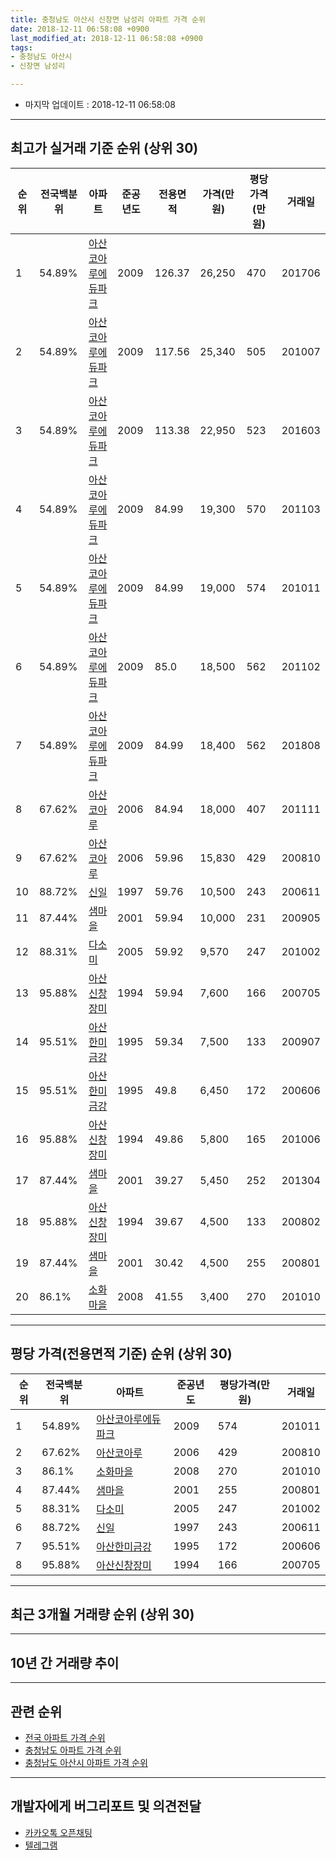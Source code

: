 ```yaml
---
title: 충청남도 아산시 신창면 남성리 아파트 가격 순위
date: 2018-12-11 06:58:08 +0900
last_modified_at: 2018-12-11 06:58:08 +0900
tags:
- 충청남도 아산시
- 신창면 남성리

---
```


* 마지막 업데이트 : 2018-12-11 06:58:08

---

## 최고가 실거래 기준 순위 (상위 30)


|순위|전국백분위|아파트|준공년도|전용면적|가격(만원)|평당가격(만원)|거래일|
|---|---|---|---|---|---|---|---|
|1|54.89%|[아산코아루에듀파크](https://search.naver.com/search.naver?query=%EC%B6%A9%EC%B2%AD%EB%82%A8%EB%8F%84+%EC%95%84%EC%82%B0%EC%8B%9C+%EC%8B%A0%EC%B0%BD%EB%A9%B4+%EB%82%A8%EC%84%B1%EB%A6%AC+%EC%95%84%EC%82%B0%EC%BD%94%EC%95%84%EB%A3%A8%EC%97%90%EB%93%80%ED%8C%8C%ED%81%AC)|2009|126.37|26,250|470|201706|
|2|54.89%|[아산코아루에듀파크](https://search.naver.com/search.naver?query=%EC%B6%A9%EC%B2%AD%EB%82%A8%EB%8F%84+%EC%95%84%EC%82%B0%EC%8B%9C+%EC%8B%A0%EC%B0%BD%EB%A9%B4+%EB%82%A8%EC%84%B1%EB%A6%AC+%EC%95%84%EC%82%B0%EC%BD%94%EC%95%84%EB%A3%A8%EC%97%90%EB%93%80%ED%8C%8C%ED%81%AC)|2009|117.56|25,340|505|201007|
|3|54.89%|[아산코아루에듀파크](https://search.naver.com/search.naver?query=%EC%B6%A9%EC%B2%AD%EB%82%A8%EB%8F%84+%EC%95%84%EC%82%B0%EC%8B%9C+%EC%8B%A0%EC%B0%BD%EB%A9%B4+%EB%82%A8%EC%84%B1%EB%A6%AC+%EC%95%84%EC%82%B0%EC%BD%94%EC%95%84%EB%A3%A8%EC%97%90%EB%93%80%ED%8C%8C%ED%81%AC)|2009|113.38|22,950|523|201603|
|4|54.89%|[아산코아루에듀파크](https://search.naver.com/search.naver?query=%EC%B6%A9%EC%B2%AD%EB%82%A8%EB%8F%84+%EC%95%84%EC%82%B0%EC%8B%9C+%EC%8B%A0%EC%B0%BD%EB%A9%B4+%EB%82%A8%EC%84%B1%EB%A6%AC+%EC%95%84%EC%82%B0%EC%BD%94%EC%95%84%EB%A3%A8%EC%97%90%EB%93%80%ED%8C%8C%ED%81%AC)|2009|84.99|19,300|570|201103|
|5|54.89%|[아산코아루에듀파크](https://search.naver.com/search.naver?query=%EC%B6%A9%EC%B2%AD%EB%82%A8%EB%8F%84+%EC%95%84%EC%82%B0%EC%8B%9C+%EC%8B%A0%EC%B0%BD%EB%A9%B4+%EB%82%A8%EC%84%B1%EB%A6%AC+%EC%95%84%EC%82%B0%EC%BD%94%EC%95%84%EB%A3%A8%EC%97%90%EB%93%80%ED%8C%8C%ED%81%AC)|2009|84.99|19,000|574|201011|
|6|54.89%|[아산코아루에듀파크](https://search.naver.com/search.naver?query=%EC%B6%A9%EC%B2%AD%EB%82%A8%EB%8F%84+%EC%95%84%EC%82%B0%EC%8B%9C+%EC%8B%A0%EC%B0%BD%EB%A9%B4+%EB%82%A8%EC%84%B1%EB%A6%AC+%EC%95%84%EC%82%B0%EC%BD%94%EC%95%84%EB%A3%A8%EC%97%90%EB%93%80%ED%8C%8C%ED%81%AC)|2009|85.0|18,500|562|201102|
|7|54.89%|[아산코아루에듀파크](https://search.naver.com/search.naver?query=%EC%B6%A9%EC%B2%AD%EB%82%A8%EB%8F%84+%EC%95%84%EC%82%B0%EC%8B%9C+%EC%8B%A0%EC%B0%BD%EB%A9%B4+%EB%82%A8%EC%84%B1%EB%A6%AC+%EC%95%84%EC%82%B0%EC%BD%94%EC%95%84%EB%A3%A8%EC%97%90%EB%93%80%ED%8C%8C%ED%81%AC)|2009|84.99|18,400|562|201808|
|8|67.62%|[아산코아루](https://search.naver.com/search.naver?query=%EC%B6%A9%EC%B2%AD%EB%82%A8%EB%8F%84+%EC%95%84%EC%82%B0%EC%8B%9C+%EC%8B%A0%EC%B0%BD%EB%A9%B4+%EB%82%A8%EC%84%B1%EB%A6%AC+%EC%95%84%EC%82%B0%EC%BD%94%EC%95%84%EB%A3%A8)|2006|84.94|18,000|407|201111|
|9|67.62%|[아산코아루](https://search.naver.com/search.naver?query=%EC%B6%A9%EC%B2%AD%EB%82%A8%EB%8F%84+%EC%95%84%EC%82%B0%EC%8B%9C+%EC%8B%A0%EC%B0%BD%EB%A9%B4+%EB%82%A8%EC%84%B1%EB%A6%AC+%EC%95%84%EC%82%B0%EC%BD%94%EC%95%84%EB%A3%A8)|2006|59.96|15,830|429|200810|
|10|88.72%|[신일](https://search.naver.com/search.naver?query=%EC%B6%A9%EC%B2%AD%EB%82%A8%EB%8F%84+%EC%95%84%EC%82%B0%EC%8B%9C+%EC%8B%A0%EC%B0%BD%EB%A9%B4+%EB%82%A8%EC%84%B1%EB%A6%AC+%EC%8B%A0%EC%9D%BC)|1997|59.76|10,500|243|200611|
|11|87.44%|[샘마을](https://search.naver.com/search.naver?query=%EC%B6%A9%EC%B2%AD%EB%82%A8%EB%8F%84+%EC%95%84%EC%82%B0%EC%8B%9C+%EC%8B%A0%EC%B0%BD%EB%A9%B4+%EB%82%A8%EC%84%B1%EB%A6%AC+%EC%83%98%EB%A7%88%EC%9D%84)|2001|59.94|10,000|231|200905|
|12|88.31%|[다소미](https://search.naver.com/search.naver?query=%EC%B6%A9%EC%B2%AD%EB%82%A8%EB%8F%84+%EC%95%84%EC%82%B0%EC%8B%9C+%EC%8B%A0%EC%B0%BD%EB%A9%B4+%EB%82%A8%EC%84%B1%EB%A6%AC+%EB%8B%A4%EC%86%8C%EB%AF%B8)|2005|59.92|9,570|247|201002|
|13|95.88%|[아산신창장미](https://search.naver.com/search.naver?query=%EC%B6%A9%EC%B2%AD%EB%82%A8%EB%8F%84+%EC%95%84%EC%82%B0%EC%8B%9C+%EC%8B%A0%EC%B0%BD%EB%A9%B4+%EB%82%A8%EC%84%B1%EB%A6%AC+%EC%95%84%EC%82%B0%EC%8B%A0%EC%B0%BD%EC%9E%A5%EB%AF%B8)|1994|59.94|7,600|166|200705|
|14|95.51%|[아산한미금강](https://search.naver.com/search.naver?query=%EC%B6%A9%EC%B2%AD%EB%82%A8%EB%8F%84+%EC%95%84%EC%82%B0%EC%8B%9C+%EC%8B%A0%EC%B0%BD%EB%A9%B4+%EB%82%A8%EC%84%B1%EB%A6%AC+%EC%95%84%EC%82%B0%ED%95%9C%EB%AF%B8%EA%B8%88%EA%B0%95)|1995|59.34|7,500|133|200907|
|15|95.51%|[아산한미금강](https://search.naver.com/search.naver?query=%EC%B6%A9%EC%B2%AD%EB%82%A8%EB%8F%84+%EC%95%84%EC%82%B0%EC%8B%9C+%EC%8B%A0%EC%B0%BD%EB%A9%B4+%EB%82%A8%EC%84%B1%EB%A6%AC+%EC%95%84%EC%82%B0%ED%95%9C%EB%AF%B8%EA%B8%88%EA%B0%95)|1995|49.8|6,450|172|200606|
|16|95.88%|[아산신창장미](https://search.naver.com/search.naver?query=%EC%B6%A9%EC%B2%AD%EB%82%A8%EB%8F%84+%EC%95%84%EC%82%B0%EC%8B%9C+%EC%8B%A0%EC%B0%BD%EB%A9%B4+%EB%82%A8%EC%84%B1%EB%A6%AC+%EC%95%84%EC%82%B0%EC%8B%A0%EC%B0%BD%EC%9E%A5%EB%AF%B8)|1994|49.86|5,800|165|201006|
|17|87.44%|[샘마을](https://search.naver.com/search.naver?query=%EC%B6%A9%EC%B2%AD%EB%82%A8%EB%8F%84+%EC%95%84%EC%82%B0%EC%8B%9C+%EC%8B%A0%EC%B0%BD%EB%A9%B4+%EB%82%A8%EC%84%B1%EB%A6%AC+%EC%83%98%EB%A7%88%EC%9D%84)|2001|39.27|5,450|252|201304|
|18|95.88%|[아산신창장미](https://search.naver.com/search.naver?query=%EC%B6%A9%EC%B2%AD%EB%82%A8%EB%8F%84+%EC%95%84%EC%82%B0%EC%8B%9C+%EC%8B%A0%EC%B0%BD%EB%A9%B4+%EB%82%A8%EC%84%B1%EB%A6%AC+%EC%95%84%EC%82%B0%EC%8B%A0%EC%B0%BD%EC%9E%A5%EB%AF%B8)|1994|39.67|4,500|133|200802|
|19|87.44%|[샘마을](https://search.naver.com/search.naver?query=%EC%B6%A9%EC%B2%AD%EB%82%A8%EB%8F%84+%EC%95%84%EC%82%B0%EC%8B%9C+%EC%8B%A0%EC%B0%BD%EB%A9%B4+%EB%82%A8%EC%84%B1%EB%A6%AC+%EC%83%98%EB%A7%88%EC%9D%84)|2001|30.42|4,500|255|200801|
|20|86.1%|[소화마을](https://search.naver.com/search.naver?query=%EC%B6%A9%EC%B2%AD%EB%82%A8%EB%8F%84+%EC%95%84%EC%82%B0%EC%8B%9C+%EC%8B%A0%EC%B0%BD%EB%A9%B4+%EB%82%A8%EC%84%B1%EB%A6%AC+%EC%86%8C%ED%99%94%EB%A7%88%EC%9D%84)|2008|41.55|3,400|270|201010|


---

## 평당 가격(전용면적 기준) 순위 (상위 30)


|순위|전국백분위|아파트|준공년도|평당가격(만원)|거래일|
|---|---|---|---|---|---|
|1|54.89%|[아산코아루에듀파크](https://search.naver.com/search.naver?query=%EC%B6%A9%EC%B2%AD%EB%82%A8%EB%8F%84+%EC%95%84%EC%82%B0%EC%8B%9C+%EC%8B%A0%EC%B0%BD%EB%A9%B4+%EB%82%A8%EC%84%B1%EB%A6%AC+%EC%95%84%EC%82%B0%EC%BD%94%EC%95%84%EB%A3%A8%EC%97%90%EB%93%80%ED%8C%8C%ED%81%AC)|2009|574|201011|
|2|67.62%|[아산코아루](https://search.naver.com/search.naver?query=%EC%B6%A9%EC%B2%AD%EB%82%A8%EB%8F%84+%EC%95%84%EC%82%B0%EC%8B%9C+%EC%8B%A0%EC%B0%BD%EB%A9%B4+%EB%82%A8%EC%84%B1%EB%A6%AC+%EC%95%84%EC%82%B0%EC%BD%94%EC%95%84%EB%A3%A8)|2006|429|200810|
|3|86.1%|[소화마을](https://search.naver.com/search.naver?query=%EC%B6%A9%EC%B2%AD%EB%82%A8%EB%8F%84+%EC%95%84%EC%82%B0%EC%8B%9C+%EC%8B%A0%EC%B0%BD%EB%A9%B4+%EB%82%A8%EC%84%B1%EB%A6%AC+%EC%86%8C%ED%99%94%EB%A7%88%EC%9D%84)|2008|270|201010|
|4|87.44%|[샘마을](https://search.naver.com/search.naver?query=%EC%B6%A9%EC%B2%AD%EB%82%A8%EB%8F%84+%EC%95%84%EC%82%B0%EC%8B%9C+%EC%8B%A0%EC%B0%BD%EB%A9%B4+%EB%82%A8%EC%84%B1%EB%A6%AC+%EC%83%98%EB%A7%88%EC%9D%84)|2001|255|200801|
|5|88.31%|[다소미](https://search.naver.com/search.naver?query=%EC%B6%A9%EC%B2%AD%EB%82%A8%EB%8F%84+%EC%95%84%EC%82%B0%EC%8B%9C+%EC%8B%A0%EC%B0%BD%EB%A9%B4+%EB%82%A8%EC%84%B1%EB%A6%AC+%EB%8B%A4%EC%86%8C%EB%AF%B8)|2005|247|201002|
|6|88.72%|[신일](https://search.naver.com/search.naver?query=%EC%B6%A9%EC%B2%AD%EB%82%A8%EB%8F%84+%EC%95%84%EC%82%B0%EC%8B%9C+%EC%8B%A0%EC%B0%BD%EB%A9%B4+%EB%82%A8%EC%84%B1%EB%A6%AC+%EC%8B%A0%EC%9D%BC)|1997|243|200611|
|7|95.51%|[아산한미금강](https://search.naver.com/search.naver?query=%EC%B6%A9%EC%B2%AD%EB%82%A8%EB%8F%84+%EC%95%84%EC%82%B0%EC%8B%9C+%EC%8B%A0%EC%B0%BD%EB%A9%B4+%EB%82%A8%EC%84%B1%EB%A6%AC+%EC%95%84%EC%82%B0%ED%95%9C%EB%AF%B8%EA%B8%88%EA%B0%95)|1995|172|200606|
|8|95.88%|[아산신창장미](https://search.naver.com/search.naver?query=%EC%B6%A9%EC%B2%AD%EB%82%A8%EB%8F%84+%EC%95%84%EC%82%B0%EC%8B%9C+%EC%8B%A0%EC%B0%BD%EB%A9%B4+%EB%82%A8%EC%84%B1%EB%A6%AC+%EC%95%84%EC%82%B0%EC%8B%A0%EC%B0%BD%EC%9E%A5%EB%AF%B8)|1994|166|200705|


---

## 최근 3개월 거래량 순위 (상위 30)


<div style="width:100%;">
    <canvas id="deal_count_ranking" height="250"></canvas>
</div>


<script>
new Chart(document.getElementById("deal_count_ranking"), {
    type: 'horizontalBar',
    data: {
        labels: ['아산코아루에듀파크', '샘마을', '아산한미금강', '아산코아루', '신일', '아산신창장미'],
        datasets: [{
            label: '실거래 수',
            data: [9, 6, 3, 3, 2, 1],
            borderColor: "rgba(255, 0, 128, 1)",
            backgroundColor: "rgba(255, 0, 128, 0.5)",
            fill: false,
        }]
    },
    options: {
        responsive: true,
        title: {
            display: true,
            text: '최근 3개월 거래량 순위'
        },
        tooltips: {
            mode: 'index',
            intersect: false,
            callbacks: {
                title: function(tooltipItems, data) {
                    return "실거래 수:";
                },
                label: function(tooltipItem, data) {
                    return data.labels[tooltipItem.index] + ": " + tooltipItem.xLabel;
                }
            }
        },
        hover: {
            mode: 'nearest',
            intersect: true
        },
        scales: {
            xAxes: [{
                display: true,
                scaleLabel: {
                    display: true,
                    labelString: '실거래 수'
                },
                ticks: {
                    suggestedMin: 0,
                }
            }],
            yAxes: [{
                display: true,
                ticks: {
                    autoSkip: false,
                    callback: function(value, index, values) {
                        if (value.length > 15)
                            return value.substr(0, 13) + "...";
                        else
                            return value;
                    }
                },
                scaleLabel: {
                    display: false,
                }
            }]
        }
    }
});

</script>


---

## 10년 간 거래량 추이


<div style="width:100%;">
    <canvas id="deal_progress" height="250"></canvas>
</div>

<script>
new Chart(document.getElementById("deal_progress"), {
    type: 'line',
    data: {
        labels: ['200812','200901','200902','200903','200904','200905','200906','200907','200908','200909','200910','200911','200912','201001','201002','201003','201004','201005','201006','201007','201008','201009','201010','201011','201012','201101','201102','201103','201104','201105','201106','201107','201108','201109','201110','201111','201112','201201','201202','201203','201204','201205','201206','201207','201208','201209','201210','201211','201212','201301','201302','201303','201304','201305','201306','201307','201308','201309','201310','201311','201312','201401','201402','201403','201404','201405','201406','201407','201408','201409','201410','201411','201412','201501','201502','201503','201504','201505','201506','201507','201508','201509','201510','201511','201512','201601','201602','201603','201604','201605','201606','201607','201608','201609','201610','201611','201612','201701','201702','201703','201704','201705','201706','201707','201708','201709','201710','201711','201712','201801','201802','201803','201804','201805','201806','201807','201808','201809','201810','201811','201812'],
        datasets: [{
            label: '실거래 수',
            pointRadius: 1,
            data: [15, 14, 21, 22, 13, 16, 20, 26, 21, 20, 33, 28, 24, 19, 33, 35, 34, 37, 40, 33, 32, 23, 26, 28, 30, 20, 36, 44, 32, 39, 41, 48, 36, 34, 27, 35, 27, 23, 40, 36, 32, 32, 37, 26, 19, 30, 38, 26, 29, 21, 21, 34, 60, 35, 41, 19, 24, 27, 35, 23, 19, 22, 31, 26, 31, 22, 29, 21, 30, 33, 17, 13, 19, 20, 12, 28, 28, 26, 17, 20, 36, 30, 34, 20, 19, 14, 14, 33, 14, 24, 25, 21, 12, 19, 17, 14, 18, 13, 12, 20, 12, 21, 22, 13, 21, 24, 13, 10, 16, 21, 15, 16, 10, 22, 9, 11, 16, 10, 18, 6, 0],
            borderColor: "rgba(255, 201, 14, 1)",
            backgroundColor: "rgba(255, 201, 14, 0.5)",
            fill: true,
        }]
    },
    options: {
        responsive: true,
        title: {
            display: true,
            text: '10년간 거래량 추이'
        },
        tooltips: {
            mode: 'index',
            intersect: false,
        },
        hover: {
            mode: 'nearest',
            intersect: true
        },
        scales: {
            xAxes: [{
                display: true,
                scaleLabel: {
                    display: true,
                    labelString: '년/월'
                }
            }],
            yAxes: [{
                display: true,
                ticks: {
                    suggestedMin: 0,
                },
                scaleLabel: {
                    display: true,
                    labelString: '실거래 수'
                }
            }]
        }
    }
});

</script>


---

## 관련 순위

- [전국 아파트 가격 순위](https://inasie.github.io/apt-ranking/전국)
- [충청남도 아파트 가격 순위](https://inasie.github.io/apt-ranking/충청남도)
- [충청남도 아산시 아파트 가격 순위](https://inasie.github.io/apt-ranking/충청남도-아산시)


---

## 개발자에게 버그리포트 및 의견전달

- [카카오톡 오픈채팅](https://open.kakao.com/o/gLJUAP4)
- [텔레그램](https://t.me/inasie)

